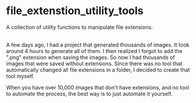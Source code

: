 # file_extenstion_utility_tools
A collection of utility functions to manipulate file extensions.

<br>
A few days ago, I had a project that generated thousands of images. It took around 4 hours to generate all of them. I then realized I forgot to add the ".png" extension when saving the images. So now I had thousands of images that were saved without extensions. Since there was no tool that automatically changed all file extensions in a folder, I decided to create that tool myself. 

When you have over 10,000 images that don't have extensions, and no tool to automate the process, the best way is to just automate it yourself.
